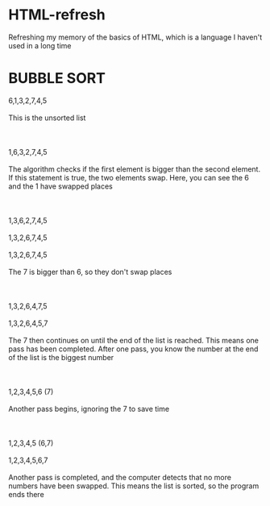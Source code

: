 # HTML-refresh
Refreshing my memory of the basics of HTML, which is a language I haven't used in a long time


<!DOCTYPE html>
<html>
  <head>
    <meta charset="utf-8">
    <meta name="viewport" content="width=device-width">
    <title>Bubble Sort</title>
    <link href="style.css" rel="stylesheet" type="text/css" />
  </head>
  <body>
    <script src="script.js"></script>
    <h1> BUBBLE SORT </h1>
    <p1> 6,1,3,2,7,4,5</p1>
    <br></br>
    <p2> This is the unsorted list</p2>
    <br></br>
    <br></br>
    <p1> 1,6,3,2,7,4,5</p1>
    <br></br>
    <p2> The algorithm checks if the first element is bigger than the second element. If this statement is true, the two elements swap. Here, you can see the 6 and the 1 have swapped  places</p2>
    <br></br>
    <br></br>
    <p1> 1,3,6,2,7,4,5</p1>
    <br></br>
    <p1> 1,3,2,6,7,4,5</p1>
    <br></br>
    <p1> 1,3,2,6,7,4,5</p1>
    <br></br>
    <p2> The 7 is bigger than 6, so they don't swap places</p2>
    <br></br>
    <br></br>
    <p1> 1,3,2,6,4,7,5</p1>
    <br></br>
    <p1> 1,3,2,6,4,5,7</p1>
    <br></br>
    <p2> The 7 then continues on until the end of the list is reached. This means one pass has been completed. After one pass, you know the number at the end of the list is the biggest number</p2>
    <br></br>
    <br></br>
    <p1> 1,2,3,4,5,6 (7)</p1>
    <br></br>
    <p2> Another pass begins, ignoring the 7 to save time</p2>
    <br></br>
    <br></br>
    <p1> 1,2,3,4,5 (6,7)</p1>
    <br></br>
    <p1> 1,2,3,4,5,6,7</p1>
    <br></br>
    <p2> Another pass is completed, and the computer detects that no more numbers have been swapped. This means the list is sorted, so the program ends there</p2>
  </body>
</html>

